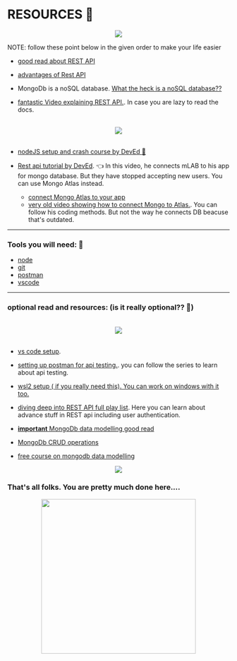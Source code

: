 # RESOURCES 📖
<p align="center">
  <img src="https://media.giphy.com/media/8vIFoKU8s4m4CBqCao/giphy.gif">
</p>

NOTE: follow these point below in the given order to make your life easier

- [good read about REST API](https://www.smashingmagazine.com/2018/01/understanding-using-rest-api/)

- [advantages of Rest API](https://www.mulesoft.com/resources/api/restful-api)

- MongoDb is a noSQL database. [What the heck is a noSQL database??](https://www.mongodb.com/nosql-explained)
- [fantastic Video explaining REST API.](https://www.youtube.com/watch?v=0oXYLzuucwE). In case you are lazy to read the docs.

<p align="center">
  <br>
  <img src="https://media.giphy.com/media/EulSbube9JIha/giphy.gif">
  <br><br>
</p>

- [nodeJS setup and crash course by DevEd :boy:](https://www.youtube.com/watch?v=zQRrXTSkvfw&t=2s)
- [Rest api tutorial by DevEd](https://www.youtube.com/watch?v=vjf774RKrLc). :point_left: In this video, he connects mLAB to his app for mongo database. But they have stopped accepting new users. You can use Mongo Atlas instead.

  - [connect Mongo Atlas to your app](https://www.youtube.com/watch?v=vjf774RKrLc)
  - [very old video showing how to connect Mongo to Atlas.](https://www.youtube.com/watch?v=WDrU305J1yw). You can follow his coding methods. But not the way he connects DB beacuse that's outdated.

---

### Tools you will need: 🔎

- [node](https://nodejs.org/en/download/)
- [git](https://git-scm.com/downloads)
- [postman](https://www.postman.com/)
- [vscode](https://code.visualstudio.com/download)

---

### optional read and resources: (is it really optional?? 😬)

<p align="center">
  <br>
  <img src="https://media.giphy.com/media/fOVGTYyYtV6Ra/giphy.gif">
  <br><br>
</p>

- [vs code setup](https://www.youtube.com/watch?v=LdF2RcelRg0).

- [setting up postman for api testing.](https://www.youtube.com/playlist?list=PLhW3qG5bs-L-oT0GenwPLcJAPD_SiFK3C). you can follow the series to learn about api testing.

- [wsl2 setup ( if you really need this). You can work on windows with it too.](https://www.youtube.com/watch?v=D7Em1wjMiak)

- [diving deep into REST API full play list](https://www.youtube.com/playlist?list=PL55RiY5tL51q4D-B63KBnygU6opNPFk_q). Here you can learn about advance stuff in REST api including user authentication.

- [**important** MongoDb data modelling good read](https://docs.mongodb.com/manual/core/data-modeling-introduction/)

- [MongoDb CRUD operations](https://docs.mongodb.com/manual/crud/)

- [free course on mongodb data modelling](https://university.mongodb.com/courses/M320/about)

<p align="center">
  <img src="https://media.giphy.com/media/8UF0EXzsc0Ckg/giphy.gif" >
  <br>
</p>

### That's all folks. You are pretty much done here....

<p align="center">
<img src="https://media.giphy.com/media/blSTtZehjAZ8I/giphy.gif" width=350>
</p>
